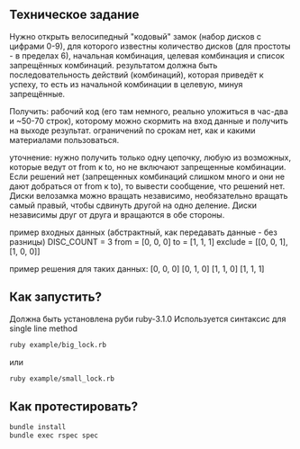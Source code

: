 ## Техническое задание

Нужно открыть велосипедный "кодовый" замок (набор дисков с цифрами 0-9), для которого известны количество дисков (для простоты - в пределах 6),
начальная комбинация, целевая комбинация и список запрещённых комбинаций.
результатом должна быть последовательность действий (комбинаций), которая приведёт к успеху, то есть из начальной комбинации в целевую,
минуя запрещённые.

Получить: рабочий код (его там немного, реально уложиться в час-два и ~50-70 строк),
которому можно скормить на вход данные и получить на выходе результат.
ограничений по срокам нет, как и какими материалами пользоваться.

уточнение: нужно получить только одну цепочку, любую из возможных, которые ведут от from к to, но не включают запрещенные комбинации.
Если решений нет
(запрещенных комбинаций слишком много и они не дают добраться от from к to), то вывести сообщение, что решений нет.
Диски велозамка можно вращать независимо, необязательно вращать самый правый, чтобы сдвинуть другой на одно деление.
Диски независимы друг от друга и вращаются в обе стороны.

пример входных данных (абстрактный, как передавать данные - без разницы)
DISC_COUNT = 3
from = [0, 0, 0]
to = [1, 1, 1]
exclude = [[0, 0, 1], [1, 0, 0]]

пример решения для таких данных:
[0, 0, 0]
[0, 1, 0]
[1, 1, 0]
[1, 1, 1]

## Как запустить?

Должна быть установлена руби ruby-3.1.0
Используется синтаксис для single line method

```bash
ruby example/big_lock.rb
```

или

```bash
ruby example/small_lock.rb
```

## Как протестировать?

```bash
bundle install
bundle exec rspec spec
```
